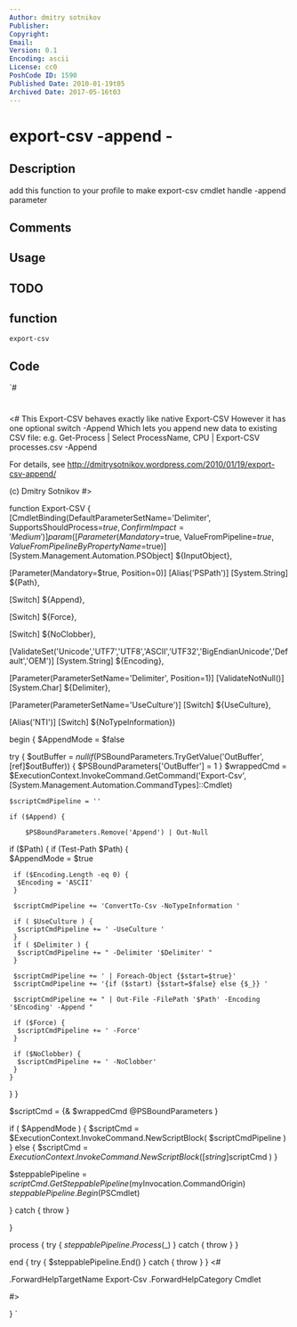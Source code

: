 ```yaml
---
Author: dmitry sotnikov
Publisher: 
Copyright: 
Email: 
Version: 0.1
Encoding: ascii
License: cc0
PoshCode ID: 1590
Published Date: 2010-01-19t05
Archived Date: 2017-05-16t03
---
```


# export-csv -append - 

## Description

add this function to your profile to make export-csv cmdlet handle -append parameter

## Comments



## Usage



## TODO



## function

`export-csv`

## Code

`#
 #
 
 <#
   This Export-CSV behaves exactly like native Export-CSV
   However it has one optional switch -Append
   Which lets you append new data to existing CSV file: e.g.
   Get-Process | Select ProcessName, CPU | Export-CSV processes.csv -Append
   
   For details, see
   http://dmitrysotnikov.wordpress.com/2010/01/19/export-csv-append/
   
   (c) Dmitry Sotnikov
 #>
 
 function Export-CSV {
 [CmdletBinding(DefaultParameterSetName='Delimiter',
   SupportsShouldProcess=$true, ConfirmImpact='Medium')]
 param(
  [Parameter(Mandatory=$true, ValueFromPipeline=$true,
            ValueFromPipelineByPropertyName=$true)]
  [System.Management.Automation.PSObject]
  ${InputObject},
 
  [Parameter(Mandatory=$true, Position=0)]
  [Alias('PSPath')]
  [System.String]
  ${Path},
  
  [Switch]
  ${Append},
 
  [Switch]
  ${Force},
 
  [Switch]
  ${NoClobber},
 
  [ValidateSet('Unicode','UTF7','UTF8','ASCII','UTF32','BigEndianUnicode','Default','OEM')]
  [System.String]
  ${Encoding},
 
  [Parameter(ParameterSetName='Delimiter', Position=1)]
  [ValidateNotNull()]
  [System.Char]
  ${Delimiter},
 
  [Parameter(ParameterSetName='UseCulture')]
  [Switch]
  ${UseCulture},
 
  [Alias('NTI')]
  [Switch]
  ${NoTypeInformation})
 
 begin
 {
  $AppendMode = $false
  
  try {
   $outBuffer = $null
   if ($PSBoundParameters.TryGetValue('OutBuffer', [ref]$outBuffer))
   {
       $PSBoundParameters['OutBuffer'] = 1
   }
   $wrappedCmd = $ExecutionContext.InvokeCommand.GetCommand('Export-Csv',
     [System.Management.Automation.CommandTypes]::Cmdlet)
         
         
 	$scriptCmdPipeline = ''
 
 	if ($Append) {
   
 		$PSBoundParameters.Remove('Append') | Out-Null
     
   if ($Path) {
    if (Test-Path $Path) {        
     $AppendMode = $true
     
     if ($Encoding.Length -eq 0) {
      $Encoding = 'ASCII'
     }
     
     $scriptCmdPipeline += 'ConvertTo-Csv -NoTypeInformation '
     
     if ( $UseCulture ) {
      $scriptCmdPipeline += ' -UseCulture '
     }
     if ( $Delimiter ) {
      $scriptCmdPipeline += " -Delimiter '$Delimiter' "
     } 
     
     $scriptCmdPipeline += ' | Foreach-Object {$start=$true}'
     $scriptCmdPipeline += '{if ($start) {$start=$false} else {$_}} '
     
     $scriptCmdPipeline += " | Out-File -FilePath '$Path' -Encoding '$Encoding' -Append "
     
     if ($Force) {
      $scriptCmdPipeline += ' -Force'
     }
 
     if ($NoClobber) {
      $scriptCmdPipeline += ' -NoClobber'
     }   
    }
   }
  } 
   
 
   
  $scriptCmd = {& $wrappedCmd @PSBoundParameters }
  
  if ( $AppendMode ) {
   $scriptCmd = $ExecutionContext.InvokeCommand.NewScriptBlock(
       $scriptCmdPipeline
     )
  } else {
   $scriptCmd = $ExecutionContext.InvokeCommand.NewScriptBlock(
       [string]$scriptCmd
     )
  }
 
  $steppablePipeline = $scriptCmd.GetSteppablePipeline($myInvocation.CommandOrigin)
  $steppablePipeline.Begin($PSCmdlet)
  
  } catch {
    throw
  }
     
 }
 
 process
 {
   try {
       $steppablePipeline.Process($_)
   } catch {
       throw
   }
 }
 
 end
 {
   try {
       $steppablePipeline.End()
   } catch {
       throw
   }
 }
 <#
 
 .ForwardHelpTargetName Export-Csv
 .ForwardHelpCategory Cmdlet
 
 #>
 
 }
`

